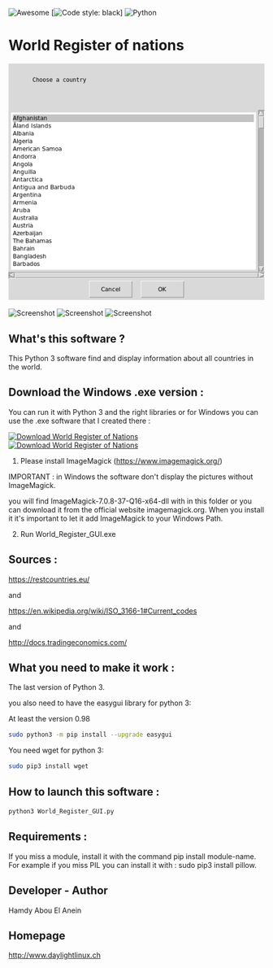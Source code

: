 ![Awesome](awesome.svg) [![Code style: black](https://img.shields.io/badge/code%20style-black-000000.svg)] ![Python](python.png)  

# World Register of nations

![Screenshot](screenshot3.png)

![Screenshot](screenshot.png) ![Screenshot](screenshot1.png) ![Screenshot](screenshot2.png)

## What's this software ?  

This Python 3 software find and display information about all countries in the world.

## Download the Windows .exe version :

You can run it with Python 3 and the right libraries or for Windows you can use the .exe software that I created there :

[![Download World Register of Nations](https://img.shields.io/sourceforge/dm/world-register-of-nations.svg)](https://sourceforge.net/projects/world-register-of-nations/files/latest/download)
[![Download World Register of Nations](https://a.fsdn.com/con/app/sf-download-button)](https://sourceforge.net/projects/world-register-of-nations/files/latest/download)


1) Please install ImageMagick (https://www.imagemagick.org/)

IMPORTANT : in Windows the software don't display the pictures without ImageMagick.

you will find ImageMagick-7.0.8-37-Q16-x64-dll with in this folder or you can download it from the official website imagemagick.org.
When you install it it's important to let it add ImageMagick to your Windows Path.

2) Run World_Register_GUI.exe


## Sources :

https://restcountries.eu/

and

https://en.wikipedia.org/wiki/ISO_3166-1#Current_codes

and

http://docs.tradingeconomics.com/
   

## What you need to make it work :  


The last version of Python 3.

you also need to have the easygui library for python 3:

At least the version 0.98

```sh
sudo python3 -m pip install --upgrade easygui 
```

You need wget for python 3:


```sh
sudo pip3 install wget
```


## How to launch this software :  

```sh
python3 World_Register_GUI.py
```  

## Requirements :

If you miss a module, install it with the command pip install module-name. For example if you miss PIL you can install it with : sudo pip3 install pillow.


## Developer - Author

Hamdy Abou El Anein

## Homepage

http://www.daylightlinux.ch 
